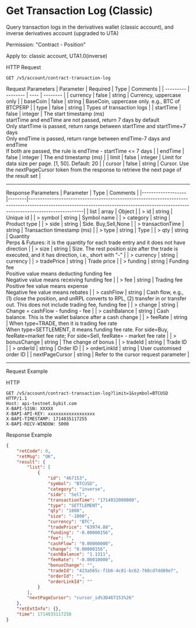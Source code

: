 # Get Transaction Log (Classic)
Query transaction logs in the derivatives wallet (classic account), and inverse derivatives account (upgraded to UTA)

Permission: "Contract - Position"

Apply to: classic account, UTA1.0(inverse)

HTTP Request
```http
GET /v5/account/contract-transaction-log
```

Request Parameters
| Parameter | Required | Type | Comments |
| --------- | -------- | ---- | -------- |
| currency | false | string | Currency, uppercase only |
| baseCoin | false | string | BaseCoin, uppercase only. e.g., BTC of BTCPERP |
| type | false | string | Types of transaction logs |
| startTime | false | integer | The start timestamp (ms) <br> startTime and endTime are not passed, return 7 days by default <br> Only startTime is passed, return range between startTime and startTime+7 days<br> Only endTime is passed, return range between endTime-7 days and endTime <br> If both are passed, the rule is endTime - startTime <= 7 days |
| endTime | false | integer | The end timestamp (ms) |
| limit | false | integer | Limit for data size per page. [1, 50]. Default: 20 |
| cursor | false | string | Cursor. Use the nextPageCursor token from the response to retrieve the next page of the result set |

---


Response Parameters
| Parameter         | Type   | Comments                                                                                                                                                                          |
|-------------------|--------|-----------------------------------------------------------------------------------------------------------------------------------------------------------------------------------|
| list              | array  | Object                                                                                                                                                                            |
| > id              | string | Unique id                                                                                                                                                                         |
| > symbol          | string | Symbol name                                                                                                                                                                       |
| > category        | string | Product type                                                                                                                                                                      |
| > side            | string | Side. Buy,Sell,None                                                                                                                                                               |
| > transactionTime | string | Transaction timestamp (ms)                                                                                                                                                        |
| > type            | string | Type                                                                                                                                                                              |
| > qty             | string | Quantity<br>Perps & Futures: it is the quantity for each trade entry and it does not have direction                                                                               |
| > size            | string | Size. The rest position size after the trade is executed, and it has direction, i.e., short with "-"                                                                              |
| > currency        | string | currency                                                                                                                                                                          |
| > tradePrice      | string | Trade price                                                                                                                                                                       |
| > funding         | string | Funding fee<br>Positive value means deducting funding fee<br>Negative value means receiving funding fee                                                                           |
| > fee             | string | Trading fee<br>Positive fee value means expense<br>Negative fee value means rebates                                                                                               |
| > cashFlow        | string | Cash flow, e.g., (1) close the position, and unRPL converts to RPL, (2) transfer in or transfer out. This does not include trading fee, funding fee                               |
| > change          | string | Change = cashFlow - funding - fee                                                                                                                                                 |
| > cashBalance     | string | Cash balance. This is the wallet balance after a cash change                                                                                                                      |
| > feeRate         | string | When type=TRADE, then it is trading fee rate<br>When type=SETTLEMENT, it means funding fee rate. For side=Buy, feeRate=market fee rate; For side=Sell, feeRate= - market fee rate |
| > bonusChange     | string | The change of bonus                                                                                                                                                               |
| > tradeId         | string | Trade ID                                                                                                                                                                          |
| > orderId         | string | Order ID                                                                                                                                                                          |
| > orderLinkId     | string | User customised order ID                                                                                                                                                          |
| nextPageCursor    | string | Refer to the cursor request parameter                                                                                                                                             |

---

Request Example

HTTP
 
  
```http
GET /v5/account/contract-transaction-log?limit=1&symbol=BTCUSD HTTP/1.1
Host: api-testnet.bybit.com
X-BAPI-SIGN: XXXXX
X-BAPI-API-KEY: xxxxxxxxxxxxxxxxxx
X-BAPI-TIMESTAMP: 1714035117255
X-BAPI-RECV-WINDOW: 5000
```

Response Example
```json
{
    "retCode": 0,
    "retMsg": "OK",
    "result": {
        "list": [
            {
                "id": "467153",
                "symbol": "BTCUSD",
                "category": "inverse",
                "side": "Sell",
                "transactionTime": "1714032000000",
                "type": "SETTLEMENT",
                "qty": "1000",
                "size": "-1000",
                "currency": "BTC",
                "tradePrice": "63974.88",
                "funding": "-0.00000156",
                "fee": "",
                "cashFlow": "0.00000000",
                "change": "0.00000156",
                "cashBalance": "1.1311",
                "feeRate": "-0.00010000",
                "bonusChange": "",
                "tradeId": "423a565c-f1b6-4c81-bc62-760cd7dd89e7",
                "orderId": "",
                "orderLinkId": ""
            }
        ],
        "nextPageCursor": "cursor_id%3D467153%26"
    },
    "retExtInfo": {},
    "time": 1714035117258
}
```


